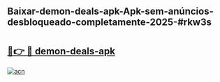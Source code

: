 ## Baixar-demon-deals-apk-Apk-sem-anúncios-desbloqueado-completamente-2025-#rkw3s

# <h2><a href="https://ainizakaria.my?title=demon-deals-apk&ref=20M">🔗👉 🔴 demon-deals-apk</a></h2>

[![acn](https://github.com/user-attachments/assets/0f9c940e-d8b0-45ae-aac7-cd30a18b3e1c)](https://ainizakaria.my?title=demon-deals-apk&ref=20M)

